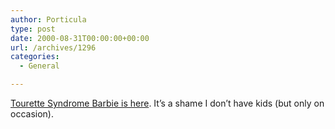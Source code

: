 ```yaml
---
author: Porticula
type: post
date: 2000-08-31T00:00:00+00:00
url: /archives/1296
categories:
  - General

---
```

[Tourette Syndrome Barbie is here][1]. It&#8217;s a shame I don&#8217;t have kids (but only on occasion).

 [1]: http://209.15.12.10/T-Barbie.htm